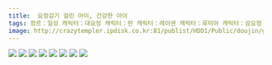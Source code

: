 ```yaml
---
title:  요정감기 걸린 아이, 건강한 아이
tags: 장르：일상 캐릭터：대요정 캐릭터：란 캐릭터：레이센 캐릭터：루미아 캐릭터：삼요정 캐릭터：아야 캐릭터：에이린 캐릭터：이터니티라바 캐릭터：첸 캐릭터：치르노 캐릭터：케이네 캐릭터：클라운피스 もや造 동방_웹코믹
image: http://crazytempler.ipdisk.co.kr:81/publist/HDD1/Public/doujin/ghap/5554/001.jpg
---
```

<img src="http://crazytempler.ipdisk.co.kr:81/publist/HDD1/Public/doujin/ghap/5554/001.jpg">
<img src="http://crazytempler.ipdisk.co.kr:81/publist/HDD1/Public/doujin/ghap/5554/002.jpg">
<img src="http://crazytempler.ipdisk.co.kr:81/publist/HDD1/Public/doujin/ghap/5554/003.jpg">
<img src="http://crazytempler.ipdisk.co.kr:81/publist/HDD1/Public/doujin/ghap/5554/004.jpg">
<img src="http://crazytempler.ipdisk.co.kr:81/publist/HDD1/Public/doujin/ghap/5554/005.jpg">
<img src="http://crazytempler.ipdisk.co.kr:81/publist/HDD1/Public/doujin/ghap/5554/006.jpg">
<img src="http://crazytempler.ipdisk.co.kr:81/publist/HDD1/Public/doujin/ghap/5554/007.jpg">
<img src="http://crazytempler.ipdisk.co.kr:81/publist/HDD1/Public/doujin/ghap/5554/008.jpg">
